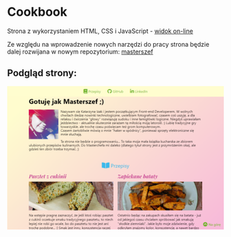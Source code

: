 # Cookbook
Strona z wykorzystaniem HTML, CSS i JavaScript - [widok on-line](https://kasiaizak.github.io/cookbook/)

Ze względu na wprowadzenie nowych narzędzi do pracy strona będzie dalej rozwijana w nowym repozytorium: [masterszef](https://github.com/kasiaizak/masterszef)

## Podgląd strony:
![Screenshot](https://github.com/kasiaizak/cookbook/blob/master/github/screenshot.png?)
